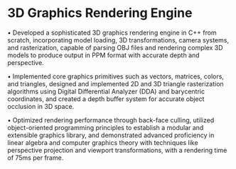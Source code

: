 # 3D Graphics Rendering Engine 
• Developed a sophisticated 3D graphics rendering engine in C++ from scratch, incorporating model loading, 3D transformations, camera systems, and rasterization, capable of parsing OBJ files and rendering complex 3D models to produce output in PPM format with accurate depth and perspective.

• Implemented core graphics primitives such as vectors, matrices, colors, and triangles, designed and implemented 2D and 3D triangle rasterization algorithms using Digital Differential Analyzer (DDA) and barycentric coordinates, and created a depth buffer system for accurate object occlusion in 3D space.

• Optimized rendering performance through back-face culling, utilized object-oriented programming principles to establish a modular and extensible graphics library, and demonstrated advanced proficiency in linear algebra and computer graphics theory with techniques like perspective projection and viewport transformations, with a rendering time of 75ms per frame.

